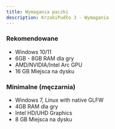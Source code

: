 ```yaml
---
title: Wymagania paczki
description: KrzakiPudło 3 - Wymagania 
---
```

### Rekomendowane
- Windows 10/11
- 6GB - 8GB RAM dla gry
- AMD/NVIDIA/Intel Arc GPU
- 16 GB Miejsca na dysku

### Minimalne (męczarnia)
- Windows 7, Linux with native GLFW
- 4GB RAM dla gry
- Intel HD/UHD Graphics
- 8 GB Miejsca na dysku